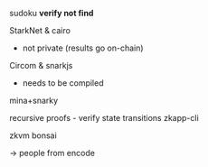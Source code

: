 sudoku
**verify not find**

StarkNet & cairo
- not private (results go on-chain)


Circom & snarkjs
- needs to be compiled



mina+snarky

recursive proofs - verify state transitions
zkapp-cli 

zkvm bonsai

-> people from encode